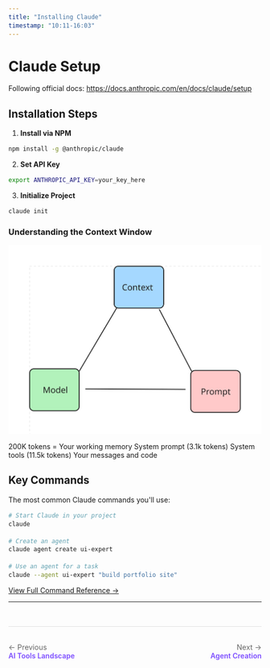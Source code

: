 ```yaml
---
title: "Installing Claude"
timestamp: "10:11-16:03"
---
```


# Claude Setup

Following official docs: https://docs.anthropic.com/en/docs/claude/setup

## Installation Steps

1. **Install via NPM**
```bash
npm install -g @anthropic/claude
```

2. **Set API Key**
```bash
export ANTHROPIC_API_KEY=your_key_here
```

3. **Initialize Project**
```bash
claude init
```

### Understanding the Context Window

![Context Window](../diagrams/frames/frame-5.svg)

200K tokens = Your working memory
System prompt (3.1k tokens)
System tools (11.5k tokens)
Your messages and code

## Key Commands

The most common Claude commands you'll use:

```bash
# Start Claude in your project
claude

# Create an agent
claude agent create ui-expert

# Use an agent for a task
claude --agent ui-expert "build portfolio site"
```

[View Full Command Reference →](claude-commands.md)

---

<div class="navigation-footer" style="display: flex; justify-content: space-between; margin-top: 3rem; padding: 2rem 0; border-top: 1px solid #e0e0e0;">
  <div>
    <a href="../content/02-ai-tools-landscape/" style="text-decoration: none;">
      <div style="color: #666; font-size: 0.9rem;">← Previous</div>
      <div style="color: #7c4dff; font-weight: 600;">AI Tools Landscape</div>
    </a>
  </div>
  <div style="text-align: right;">
    <a href="../content/04-agent-creation/" style="text-decoration: none;">
      <div style="color: #666; font-size: 0.9rem;">Next →</div>
      <div style="color: #7c4dff; font-weight: 600;">Agent Creation</div>
    </a>
  </div>
</div>